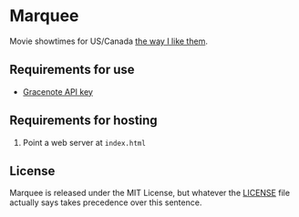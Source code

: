 # Marquee

Movie showtimes for US/Canada [the way I like them](https://www.figma.com/file/DbW9jdyS5U2tdlKCAjHUlPMm/Marquee).

## Requirements for use

- [Gracenote API key](http://developer.tmsapi.com)

## Requirements for hosting

1. Point a web server at `index.html`

## License

Marquee is released under the MIT License, but whatever the [LICENSE](LICENSE) file actually says takes precedence over this sentence.
